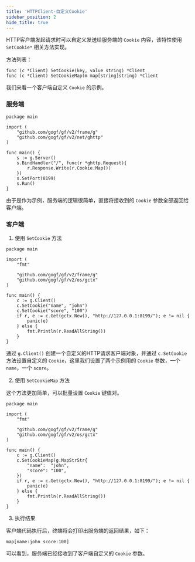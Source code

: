 ```yaml
---
title: 'HTTPClient-自定义Cookie'
sidebar_position: 2
hide_title: true
---
```


HTTP客户端发起请求时可以自定义发送给服务端的 `Cookie` 内容，该特性使用 `SetCookie*` 相关方法实现。

方法列表：

```
func (c *Client) SetCookie(key, value string) *Client
func (c *Client) SetCookieMap(m map[string]string) *Client
```

我们来看一个客户端自定义 `Cookie` 的示例。

### 服务端

```
package main

import (
    "github.com/gogf/gf/v2/frame/g"
    "github.com/gogf/gf/v2/net/ghttp"
)

func main() {
    s := g.Server()
    s.BindHandler("/", func(r *ghttp.Request){
        r.Response.Write(r.Cookie.Map())
    })
    s.SetPort(8199)
    s.Run()
}
```

由于是作为示例，服务端的逻辑很简单，直接将接收到的 `Cookie` 参数全部返回给客户端。

### 客户端

1. 使用 `SetCookie` 方法









```
package main

import (
   	"fmt"

   	"github.com/gogf/gf/v2/frame/g"
   	"github.com/gogf/gf/v2/os/gctx"
)

func main() {
   	c := g.Client()
   	c.SetCookie("name", "john")
   	c.SetCookie("score", "100")
   	if r, e := c.Get(gctx.New(), "http://127.0.0.1:8199/"); e != nil {
   		panic(e)
   	} else {
   		fmt.Println(r.ReadAllString())
   	}
}
```





通过 `g.Client()` 创建一个自定义的HTTP请求客户端对象，并通过 `c.SetCookie` 方法设置自定义的 `Cookie`，这里我们设置了两个示例用的 `Cookie` 参数，一个 `name`，一个 `score`。

2. 使用 `SetCookieMap` 方法

这个方法更加简单，可以批量设置 `Cookie` 键值对。









```
package main

import (
   	"fmt"

   	"github.com/gogf/gf/v2/frame/g"
   	"github.com/gogf/gf/v2/os/gctx"
)

func main() {
   	c := g.Client()
   	c.SetCookieMap(g.MapStrStr{
   		"name":  "john",
   		"score": "100",
   	})
   	if r, e := c.Get(gctx.New(), "http://127.0.0.1:8199/"); e != nil {
   		panic(e)
   	} else {
   		fmt.Println(r.ReadAllString())
   	}
}
```

3. 执行结果

客户端代码执行后，终端将会打印出服务端的返回结果，如下：









```
map[name:john score:100]
```





可以看到，服务端已经接收到了客户端自定义的 `Cookie` 参数。